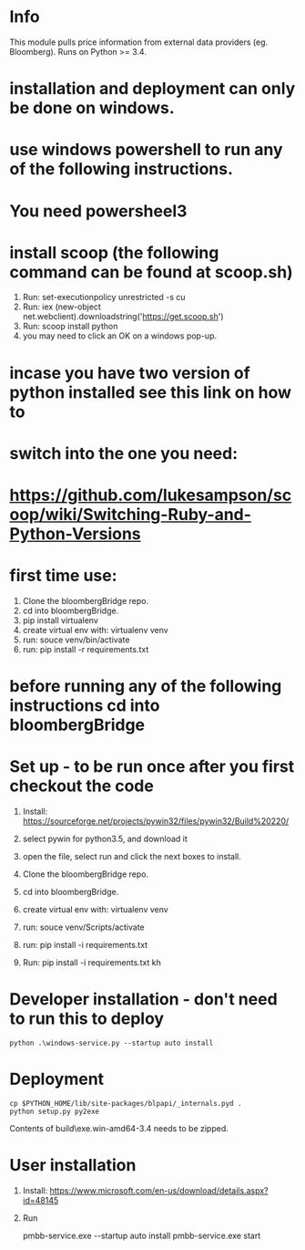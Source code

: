 # Info

This module pulls price information from external data providers (eg. Bloomberg).
Runs on Python >= 3.4.

# installation and deployment can only be done on windows.

# use windows powershell to run any of the following instructions.
# You need powersheel3

# install scoop (the following command can be found at scoop.sh)
1. Run: set-executionpolicy unrestricted -s cu
2. Run: iex (new-object net.webclient).downloadstring('https://get.scoop.sh')
3. Run: scoop install python
4. you may need to click an OK on a windows pop-up.

# incase you have two version of python installed see this link on how to
# switch into the one you need:
# https://github.com/lukesampson/scoop/wiki/Switching-Ruby-and-Python-Versions


# first time use:

1. Clone the bloombergBridge repo.
2. cd into bloombergBridge.
3. pip install virtualenv
3. create virtual env with: virtualenv venv
4. run: souce venv/bin/activate
5. run: pip install -r requirements.txt


# before running any of the following instructions cd into bloombergBridge


# Set up - to be run once after you first checkout the code

1. Install: https://sourceforge.net/projects/pywin32/files/pywin32/Build%20220/
2. select pywin for python3.5, and download it
3. open the file, select run and click the next boxes to install.

1. Clone the bloombergBridge repo.
2. cd into bloombergBridge.
3. create virtual env with: virtualenv venv
4. run: souce venv/Scripts/activate
5. run: pip install -i requirements.txt



2. Run: pip install -i requirements.txt
kh

# Developer installation - don't need to run this to deploy

    python .\windows-service.py --startup auto install

# Deployment

    cp $PYTHON_HOME/lib/site-packages/blpapi/_internals.pyd .
    python setup.py py2exe

Contents of build\exe.win-amd64-3.4 needs to be zipped.

# User installation

1. Install: https://www.microsoft.com/en-us/download/details.aspx?id=48145
2. Run

    pmbb-service.exe --startup auto install
    pmbb-service.exe start

